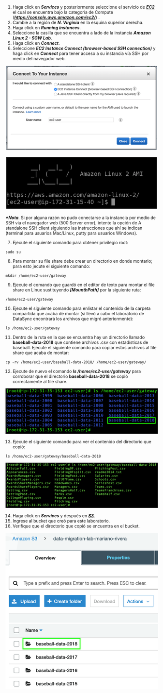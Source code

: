 1. Haga click en **_Services_** y posteriormente seleccione el servicio de [**_EC2_**](https://console.aws.amazon.com/ec2/) el cual se encuentra bajo la categoría de Compute (**_https://console.aws.amazon.com/ec2/_**) .
2. Cambie a la región de **_N. Virginia_** en la esquina superior derecha.
3. Haga click en **_Running instances_**.
4. Seleccione la casilla que se encuentra a lado de la instancia **_Amazon Linux 2 - SGW Lab_**.
5. Haga click en **_Connect_**.
6. Seleccione **_EC2 Instance Connect (browser-based SSH connection)_** y haga click en **_Connect_** para tener acceso a su instancia vía SSH por medio del navegador web.

![Connect (browser-based SSH connection)](images/connect.png)

![EC2 CLI](images/ec2cli.png)


**_*Nota_**. Si por alguna razón no pudo conectarse a la instancia por medio de SSH via el navegador web (500 Server error), intente la opción de A standalone SSH client siguiendo las instrucciones que ahí se indican (terminal para usuarios Mac/Linux, putty para usuarios Windows).

7. Ejecute el siguiente comando para obtener privilegio root:

```
sudo su
```

8. Para montar su file share debe crear un directorio en donde montarlo; para esto jecute el siguiente comando:

```
mkdir /home/ec2-user/gateway
```

9. Ejecute el comando que guardó en el editor de texto para montar el file share en Linux sustituyendo **_[MounthPath]_** por la siguiente ruta:

```
/home/ec2-user/gateway
```

10. Ejecute el siguiente comando para enlistar el contenido de la carpeta compartida que acaba de montar (si llevó a cabo el laboratorio de DataSync encontrará los archivos que migró anteriormente):

```
ls /home/ec2-user/gateway
```

11. Dentro de la ruta en la que se encuentra hay un directorio llamado **baseball-data-2018** que contiene archivos .csv con estadísticas de baseball. Ejecute el siguiente comando para copiar estos archivos al file share que acaba de montar:

```
cp -rv /home/ec2-user/baseball-data-2018/ /home/ec2-user/gateway/
```

12. Ejecute de nuevo el comando **_ls /home/ec2-user/gateway_** para corroborar que el directorio **baseball-data-2018** se copió correctamente al file share.

![Transfered data CLI](images/transfereddatacli.png)

13. Ejecute el siguiente comando para ver el contenido del directorio que copió:

```
ls /home/ec2-user/gateway/baseball-data-2018
```

![CSV Files](images/csvfiles.png)

14.	Haga click en **_Services_** y después en [**_S3_**](https://console.aws.amazon.com/storagegateway/).
15.	Ingrese al bucket que creó para este laboratorio.
16.	Verifique que el directorio que copió se encuentra en el bucket.

![Transfered data S3](images/transfereddatas3.png)

